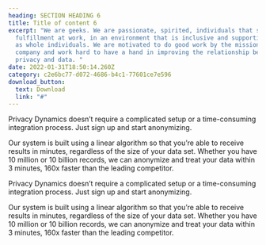 ```yaml
---
heading: SECTION HEADING 6
title: Title of content 6
excerpt: "We are geeks. We are passionate, spirited, individuals that seek
  fulfillment at work, in an environment that is inclusive and supportive of us
  as whole individuals. We are motivated to do good work by the mission of the
  company and work hard to have a hand in improving the relationship between
  privacy and data. "
date: 2022-01-31T18:50:14.260Z
category: c2e6bc77-d072-4686-b4c1-77601ce7e596
download_button:
  text: Download
  link: "#"
---
```

Privacy Dynamics doesn’t require a complicated setup or a time-consuming integration process. Just sign up and start anonymizing. 

Our system is built using a linear algorithm so that you’re able to receive results in minutes, regardless of the size of your data set. Whether you have 10 million or 10 billion records, we can anonymize and treat your data within 3 minutes, 160x faster than the leading competitor. 

Privacy Dynamics doesn’t require a complicated setup or a time-consuming integration process. Just sign up and start anonymizing. 

Our system is built using a linear algorithm so that you’re able to receive results in minutes, regardless of the size of your data set. Whether you have 10 million or 10 billion records, we can anonymize and treat your data within 3 minutes, 160x faster than the leading competitor.